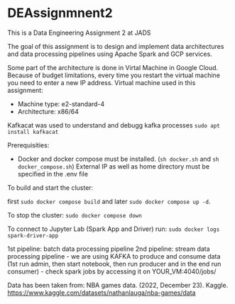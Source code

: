 # DEAssignmnent2
This is a Data Engineering Assignment 2 at JADS

The goal of this assignment is to design and implement data architectures and data processing pipelines using Apache Spark and GCP services.

Some part of the architecture is done in Virtal Machine in Google Cloud. Because of budget limitations, every time you restart the virtual machine you need to enter a new IP address. 
Virtual machine used in this assignment: 
- Machine type: e2-standard-4
- Architecture: x86/64

Kafkacat was used to understand and debugg kafka processes `sudo apt install kafkacat`


Prerequisities:
 - Docker and docker compose must be installed. (`sh docker.sh` and `sh docker_compose.sh`)
External IP as well as home directory must be specified in the .env file

To build and start the cluster:

first `sudo docker compose build` and later `sudo docker compose up -d`. 

To stop the cluster:
`sudo docker compose down`

To connect to Jupyter Lab (Spark App and Driver) run: `sudo docker logs spark-driver-app`

1st pipeline: batch data processing pipeline
2nd pipeline: stream data processing pipeline 
    - we are using KAFKA to produce and consume data (1st run admin, then start notebook, then run producer and in the end run consumer)
    - check spark jobs by accessing it on YOUR_VM:4040/jobs/ 
    

Data has been taken from: 
NBA games data. (2022, December 23). Kaggle. 
https://www.kaggle.com/datasets/nathanlauga/nba-games/data
